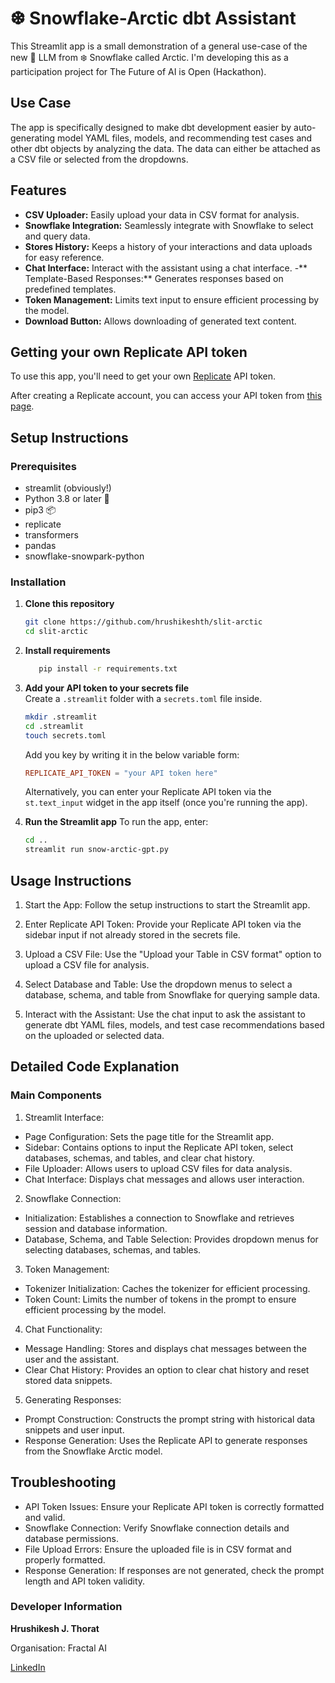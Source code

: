 # ❆ Snowflake-Arctic dbt Assistant
This Streamlit app is a small demonstration of a general use-case of the new 🤖 LLM from ❄️ Snowflake called Arctic. I'm developing this as a participation project for The Future of AI is Open (Hackathon).

## Use Case
The app is specifically designed to make dbt development easier by auto-generating model YAML files, models, and recommending test cases and other dbt objects by analyzing the data. The data can either be attached as a CSV file or selected from the dropdowns.

## Features
- **CSV Uploader:** Easily upload your data in CSV format for analysis.
- **Snowflake Integration:** Seamlessly integrate with Snowflake to select and query data.
- **Stores History:** Keeps a history of your interactions and data uploads for easy reference.
- **Chat Interface:** Interact with the assistant using a chat interface.
-** Template-Based Responses:** Generates responses based on predefined templates.
- **Token Management:** Limits text input to ensure efficient processing by the model.
- **Download Button:** Allows downloading of generated text content.

## Getting your own Replicate API token

To use this app, you'll need to get your own [Replicate](https://replicate.com/) API token.

After creating a Replicate account, you can access your API token from [this page](https://replicate.com/account/api-tokens).

## Setup Instructions

### Prerequisites
- streamlit (obviously!)
- Python 3.8 or later 🐍
- pip3 📦
- replicate
- transformers
- pandas
- snowflake-snowpark-python

### Installation
1. **Clone this repository**
   ```bash
   git clone https://github.com/hrushikeshth/slit-arctic
   cd slit-arctic
   ```

2. **Install requirements**
   ```bash
      pip install -r requirements.txt
   ```

3. **Add your API token to your secrets file**\
Create a `.streamlit` folder with a `secrets.toml` file inside.
   ```bash
   mkdir .streamlit
   cd .streamlit
   touch secrets.toml
   ```
   
   Add you key by writing it in the below variable form:
      ```toml
      REPLICATE_API_TOKEN = "your API token here"
      ```
   
   Alternatively, you can enter your Replicate API token via the `st.text_input` widget in the app itself (once you're running the app).

4. **Run the Streamlit app**
To run the app, enter:
   ```bash
   cd ..
   streamlit run snow-arctic-gpt.py
   ```

## Usage Instructions
1. Start the App: Follow the setup instructions to start the Streamlit app.
2. Enter Replicate API Token: Provide your Replicate API token via the sidebar input if not already stored in the secrets file.
3. Upload a CSV File: Use the "Upload your Table in CSV format" option to upload a CSV file for analysis.
4. Select Database and Table: Use the dropdown menus to select a database, schema, and table from Snowflake for querying sample data.

5. Interact with the Assistant: Use the chat input to ask the assistant to generate dbt YAML files, models, and test case recommendations based on the uploaded or selected data.

## Detailed Code Explanation
### Main Components
1. Streamlit Interface:
- Page Configuration: Sets the page title for the Streamlit app.
- Sidebar: Contains options to input the Replicate API token, select databases, schemas, and tables, and clear chat history.
- File Uploader: Allows users to upload CSV files for data analysis.
- Chat Interface: Displays chat messages and allows user interaction.

2. Snowflake Connection:
- Initialization: Establishes a connection to Snowflake and retrieves session and database information.
- Database, Schema, and Table Selection: Provides dropdown menus for selecting databases, schemas, and tables.

3. Token Management:
- Tokenizer Initialization: Caches the tokenizer for efficient processing.
- Token Count: Limits the number of tokens in the prompt to ensure efficient processing by the model.

4. Chat Functionality:
- Message Handling: Stores and displays chat messages between the user and the assistant.
- Clear Chat History: Provides an option to clear chat history and reset stored data snippets.

5. Generating Responses:
- Prompt Construction: Constructs the prompt string with historical data snippets and user input.
- Response Generation: Uses the Replicate API to generate responses from the Snowflake Arctic model.

## Troubleshooting
- API Token Issues: Ensure your Replicate API token is correctly formatted and valid.
- Snowflake Connection: Verify Snowflake connection details and database permissions.
- File Upload Errors: Ensure the uploaded file is in CSV format and properly formatted.
- Response Generation: If responses are not generated, check the prompt length and API token validity.
   
### Developer Information
**Hrushikesh J. Thorat**

Organisation: Fractal AI

[LinkedIn](https://www.linkedin.com/in/hrushikeshth/)
